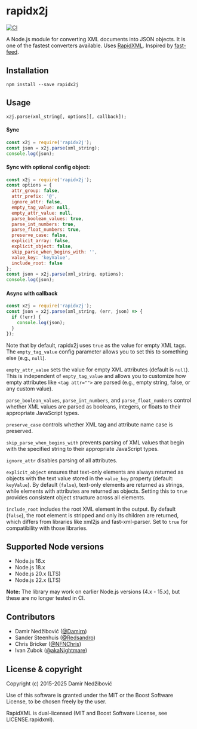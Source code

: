 # rapidx2j

[![CI](https://github.com/damirn/rapidx2j/actions/workflows/ci.yml/badge.svg)](https://github.com/damirn/rapidx2j/actions/workflows/ci.yml)

A Node.js module for converting XML documents into JSON objects. It is one of the fastest converters available. Uses [RapidXML](http://rapidxml.sourceforge.net/). Inspired by [fast-feed](https://github.com/rla/fast-feed).

## Installation

`npm install --save rapidx2j`

## Usage

`x2j.parse(xml_string[, options][, callback]);`

#### Sync

```javascript
const x2j = require('rapidx2j');
const json = x2j.parse(xml_string);
console.log(json);
```

#### Sync with optional config object:

```javascript
const x2j = require('rapidx2j');
const options = {
  attr_group: false,
  attr_prefix: '@',
  ignore_attr: false,
  empty_tag_value: null,
  empty_attr_value: null,
  parse_boolean_values: true,
  parse_int_numbers: true,
  parse_float_numbers: true,
  preserve_case: false,
  explicit_array: false,
  explicit_object: false,
  skip_parse_when_begins_with: '',
  value_key: 'keyValue',
  include_root: false
};
const json = x2j.parse(xml_string, options);
console.log(json);
```

#### Async with callback

```javascript
const x2j = require('rapidx2j');
const json = x2j.parse(xml_string, (err, json) => {
  if (!err) {
    console.log(json);
  }
});
```

Note that by default, rapidx2j uses `true` as the value for empty XML tags. The `empty_tag_value` config parameter allows you to set this to something else (e.g., `null`).

`empty_attr_value` sets the value for empty XML attributes (default is `null`). This is independent of `empty_tag_value` and allows you to customize how empty attributes like `<tag attr="">` are parsed (e.g., empty string, false, or any custom value).

`parse_boolean_values`, `parse_int_numbers`, and `parse_float_numbers` control whether XML values are parsed as booleans, integers, or floats to their appropriate JavaScript types.

`preserve_case` controls whether XML tag and attribute name case is preserved.

`skip_parse_when_begins_with` prevents parsing of XML values that begin with the specified string to their appropriate JavaScript types.

`ignore_attr` disables parsing of all attributes.

`explicit_object` ensures that text-only elements are always returned as objects with the text value stored in the `value_key` property (default: `keyValue`). By default (`false`), text-only elements are returned as strings, while elements with attributes are returned as objects. Setting this to `true` provides consistent object structure across all elements.

`include_root` includes the root XML element in the output. By default (`false`), the root element is stripped and only its children are returned, which differs from libraries like xml2js and fast-xml-parser. Set to `true` for compatibility with those libraries.

## Supported Node versions

 * Node.js 16.x
 * Node.js 18.x
 * Node.js 20.x (LTS)
 * Node.js 22.x (LTS)

**Note:** The library may work on earlier Node.js versions (4.x - 15.x), but these are no longer tested in CI.

## Contributors

* Damir Nedžibović ([@Damirn](https://github.com/damirn))
* Sander Steenhuis ([@Redsandro](https://twitter.com/Redsandro))
* Chris Bricker ([@NFNChris](https://github.com/NFNChris))
* Ivan Zubok ([@akaNightmare](https://github.com/akaNightmare))

## License & copyright

Copyright (c) 2015-2025 Damir Nedžibović

Use of this software is granted under the MIT or the Boost Software License,
to be chosen freely by the user.

RapidXML is dual-licensed (MIT and Boost Software License, see LICENSE.rapidxml).
